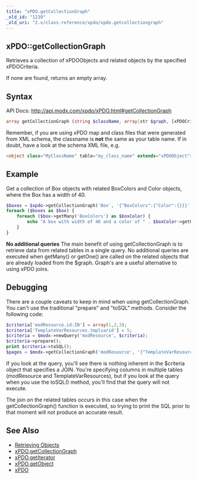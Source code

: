 ```yaml
---
title: "xPDO.getCollectionGraph"
_old_id: "1239"
_old_uri: "2.x/class-reference/xpdo/xpdo.getcollectiongraph"
---
```


## xPDO::getCollectionGraph

Retrieves a collection of xPDOObjects and related objects by the specified xPDOCriteria.

If none are found, returns an empty array.

## Syntax

API Docs: <http://api.modx.com/xpdo/xPDO.html#getCollectionGraph>

``` php 
array getCollectionGraph (string $className, array|str $graph, [xPDOCriteria|array|str|int $criteria = null], [bool|int $cacheFlag = true])
```

Remember, if you are using xPDO map and class files that were generated from XML schema, the classname is **not** the same as your table name. If in doubt, have a look at the schema XML file, e.g.

``` php 
<object class="MyClassName" table="my_class_name" extends="xPDOObject">
```

## Example

Get a collection of Box objects with related BoxColors and Color objects, where the Box has a width of 40.

``` php 
$boxes = $xpdo->getCollectionGraph('Box', '{"BoxColors":{"Color":{}}}', array('Box.width' => 40));
foreach ($boxes as $box) {
    foreach ($box->getMany('BoxColors') as $boxColor) {
        echo "A box with width of 40 and a color of " . $boxColor->getOne('Color')->get('name') . " was found.\n";
    }
}
```

**No additional queries**
The main benefit of using getCollectionGraph is to retrieve data from related tables in a single query. No additional queries are executed when getMany() or getOne() are called on the related objects that are already loaded from the $graph. Graph's are a useful alternative to using xPDO joins.

## Debugging

There are a couple caveats to keep in mind when using getCollectionGraph. You can't use the traditional "prepare" and "toSQL" methods. Consider the following code:

``` php 
$criteria['modResource.id:IN'] = array(1,2,3);
$criteria['TemplateVarResources.tmplvarid'] = 5;
$criteria = $modx->newQuery('modResource', $criteria);
$criteria->prepare();
print $criteria->toSQL();
$pages = $modx->getCollectionGraph('modResource', '{"TemplateVarResources":{"TemplateVar":{}}}', $criteria);
```

If you look at the query, you'll see there is nothing inherent in the $criteria object that specifies a JOIN. You're specifying columns in multiple tables (modResource and TemplateVarResources), but if you look at the query when you use the toSQL() method, you'll find that the query will not execute.

The join on the related tables occurs in this case when the getCollectionGraph() function is executed, so trying to print the SQL prior to that moment will not produce an accurate result.

## See Also

- [Retrieving Objects](xpdo/getting-started/using-your-xpdo-model/retrieving-objects "Retrieving Objects")
- [xPDO.getCollectionGraph](extending-modx/xpdo/class-reference/xpdo/xpdo.getcollectiongraph "xPDO.getCollectionGraph")
- [xPDO.getIterator](extending-modx/xpdo/class-reference/xpdo/xpdo.getiterator "xPDO.getIterator")
- [xPDO.getObject](extending-modx/xpdo/class-reference/xpdo/xpdo.getobject "xPDO.getObject")
- [xPDO](extending-modx/xpdo/class-reference/xpdo "xPDO")
